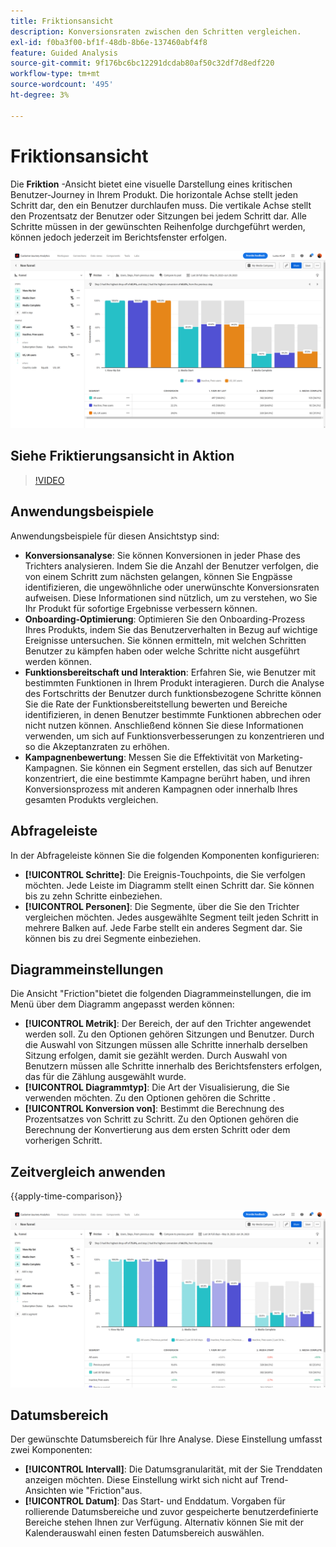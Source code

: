 ```yaml
---
title: Friktionsansicht
description: Konversionsraten zwischen den Schritten vergleichen.
exl-id: f0ba3f00-bf1f-48db-8b6e-137460abf4f8
feature: Guided Analysis
source-git-commit: 9f176bc6bc12291dcdab80af50c32df7d8edf220
workflow-type: tm+mt
source-wordcount: '495'
ht-degree: 3%

---
```


# Friktionsansicht

Die **Friktion** -Ansicht bietet eine visuelle Darstellung eines kritischen Benutzer-Journey in Ihrem Produkt. Die horizontale Achse stellt jeden Schritt dar, den ein Benutzer durchlaufen muss. Die vertikale Achse stellt den Prozentsatz der Benutzer oder Sitzungen bei jedem Schritt dar. Alle Schritte müssen in der gewünschten Reihenfolge durchgeführt werden, können jedoch jederzeit im Berichtsfenster erfolgen.

![Reibung](../assets/friction.png)

## Siehe Friktierungsansicht in Aktion

>[!VIDEO](https://video.tv.adobe.com/v/3421663/?learn=on)

## Anwendungsbeispiele

Anwendungsbeispiele für diesen Ansichtstyp sind:

* **Konversionsanalyse**: Sie können Konversionen in jeder Phase des Trichters analysieren. Indem Sie die Anzahl der Benutzer verfolgen, die von einem Schritt zum nächsten gelangen, können Sie Engpässe identifizieren, die ungewöhnliche oder unerwünschte Konversionsraten aufweisen. Diese Informationen sind nützlich, um zu verstehen, wo Sie Ihr Produkt für sofortige Ergebnisse verbessern können.
* **Onboarding-Optimierung**: Optimieren Sie den Onboarding-Prozess Ihres Produkts, indem Sie das Benutzerverhalten in Bezug auf wichtige Ereignisse untersuchen. Sie können ermitteln, mit welchen Schritten Benutzer zu kämpfen haben oder welche Schritte nicht ausgeführt werden können.
* **Funktionsbereitschaft und Interaktion**: Erfahren Sie, wie Benutzer mit bestimmten Funktionen in Ihrem Produkt interagieren. Durch die Analyse des Fortschritts der Benutzer durch funktionsbezogene Schritte können Sie die Rate der Funktionsbereitstellung bewerten und Bereiche identifizieren, in denen Benutzer bestimmte Funktionen abbrechen oder nicht nutzen können. Anschließend können Sie diese Informationen verwenden, um sich auf Funktionsverbesserungen zu konzentrieren und so die Akzeptanzraten zu erhöhen.
* **Kampagnenbewertung**: Messen Sie die Effektivität von Marketing-Kampagnen. Sie können ein Segment erstellen, das sich auf Benutzer konzentriert, die eine bestimmte Kampagne berührt haben, und ihren Konversionsprozess mit anderen Kampagnen oder innerhalb Ihres gesamten Produkts vergleichen.

## Abfrageleiste

In der Abfrageleiste können Sie die folgenden Komponenten konfigurieren:

* **[!UICONTROL Schritte]**: Die Ereignis-Touchpoints, die Sie verfolgen möchten. Jede Leiste im Diagramm stellt einen Schritt dar. Sie können bis zu zehn Schritte einbeziehen.
* **[!UICONTROL Personen]**: Die Segmente, über die Sie den Trichter vergleichen möchten. Jedes ausgewählte Segment teilt jeden Schritt in mehrere Balken auf. Jede Farbe stellt ein anderes Segment dar. Sie können bis zu drei Segmente einbeziehen.

## Diagrammeinstellungen

Die Ansicht &quot;Friction&quot;bietet die folgenden Diagrammeinstellungen, die im Menü über dem Diagramm angepasst werden können:

* **[!UICONTROL Metrik]**: Der Bereich, der auf den Trichter angewendet werden soll. Zu den Optionen gehören Sitzungen und Benutzer. Durch die Auswahl von Sitzungen müssen alle Schritte innerhalb derselben Sitzung erfolgen, damit sie gezählt werden. Durch Auswahl von Benutzern müssen alle Schritte innerhalb des Berichtsfensters erfolgen, das für die Zählung ausgewählt wurde.
* **[!UICONTROL Diagrammtyp]**: Die Art der Visualisierung, die Sie verwenden möchten. Zu den Optionen gehören die Schritte .
* **[!UICONTROL Konversion von]**: Bestimmt die Berechnung des Prozentsatzes von Schritt zu Schritt. Zu den Optionen gehören die Berechnung der Konvertierung aus dem ersten Schritt oder dem vorherigen Schritt.

## Zeitvergleich anwenden

{{apply-time-comparison}}

![Fristvergleich](../assets/friction-compare.png)

## Datumsbereich

Der gewünschte Datumsbereich für Ihre Analyse. Diese Einstellung umfasst zwei Komponenten:

* **[!UICONTROL Intervall]**: Die Datumsgranularität, mit der Sie Trenddaten anzeigen möchten. Diese Einstellung wirkt sich nicht auf Trend-Ansichten wie &quot;Friction&quot;aus.
* **[!UICONTROL Datum]**: Das Start- und Enddatum. Vorgaben für rollierende Datumsbereiche und zuvor gespeicherte benutzerdefinierte Bereiche stehen Ihnen zur Verfügung. Alternativ können Sie mit der Kalenderauswahl einen festen Datumsbereich auswählen.
